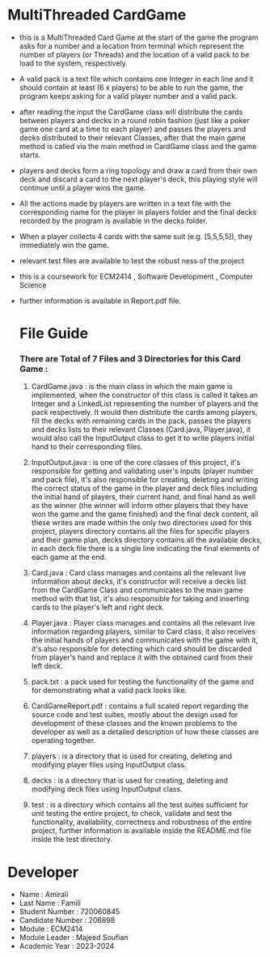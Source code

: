 # MultiThreaded CardGame

- this is a MultiThreaded Card Game at the start of the game the program asks for a number and a location from terminal which represent the number of players (or Threads) and the location of a valid pack to be load to the system, respectively.
- A valid pack is a text file which contains one Integer in each line and it should contain at least (6 x players) to be able to run the game, the program keeps asking for a valid player number and a valid pack.
- after reading the input the CardGame class will distribute the cards between players and decks in a round robin fashion (just like a poker game one card at a time to each player) and passes the players and decks distributed to their relevant Classes, after that the main game method is called via the main method in CardGame class and the game starts. 
- players and decks form a ring topology and draw a card from their own deck and discard a card to the next player's deck, this playing style will continue until a player wins the game.
- All the actions made by players are written in a text file with the corresponding name for the player in players folder and the final decks recorded by the program is available in the decks folder.
- When a player collects 4 cards with the same suit (e.g. [5,5,5,5]), they immediately win the game. 
- relevant test files are available to test the robust ness of the project
- this is a coursework for ECM2414 , Software Development , Computer Science
- further information is available in Report.pdf file.

    # File Guide

    ### There are Total of 7 Files and 3 Directories for this Card Game : 

    1. CardGame.java : is the main class in which the main game is implemented, when the constructor of this class is called it takes an Integer and a LinkedList representing the number of players and the pack respectively. It would then distribute the cards among players, fill the decks with remaining cards in the pack, passes the players and decks lists to their relevant Classes (Card.java, Player.java), it would also call the InputOutput class to get it to write players initial hand to their corresponding files.

    2. InputOutput.java : is one of the core classes of this project, it's responsible for getting and validating user's inputs (player number and pack file), it's also responsible for creating, deleting and writing the correct status of the game in the player and deck files including the initial hand of players, their current hand, and final hand as well as the winner (the winner will inform other players that they have won the game and the game finished) and the final deck content, all these writes are made within the only two directories used for this project, players directory contains all the files for specific players and their game plan, decks directory contains all the available decks, in each deck file there is a single line indicating the final elements of each game at the end.

    3. Card.java : Card class manages and contains all the relevant live information about decks, it's constructor will receive a decks list from the CardGame Class and communicates to the main game method with that list, it's also responsible for taking and inserting cards to the player's left and right deck.

    4. Player.java : Player class manages and contains all the relevant live information regarding players, similar to Card class, it also receives the initial hands of players and communicates with the game with it, it's also responsible for detecting which card should be discarded from player's hand and replace it with the obtained card from their left deck. 

    5. pack.txt : a pack used for testing the functionality of the game and for demonstrating what a valid pack looks like.

    6. CardGameReport.pdf : contains a full scaled report regarding the source code and test suites, mostly about the design used for development of these classes and the known problems to the developer as well as a detailed description of how these classes are operating together.

    7. players : is a directory that is used for creating, deleting and modifying player files using InputOutput class.

    8. decks : is a directory that is used for creating, deleting and modifying deck files using InputOutput class.

    9. test : is a directory which contains all the test suites sufficient for unit testing the entire project, to check, validate and test the functionality, availability, correctness and robustness of the entire project, further information is available inside the README.md file inside the test directory.



# Developer

- Name : Amirali
- Last Name : Famili
- Student Number : 720060845
- Candidate Number : 206898
- Module : ECM2414
- Module Leader : Majeed Soufian
- Academic Year : 2023-2024